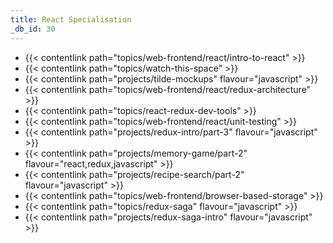 ```yaml
---
title: React Specialisation
_db_id: 30
---
```


- {{< contentlink path="topics/web-frontend/react/intro-to-react" >}}
- {{< contentlink path="topics/watch-this-space" >}}
- {{< contentlink path="projects/tilde-mockups" flavour="javascript" >}}
- {{< contentlink path="topics/web-frontend/react/redux-architecture" >}}
- {{< contentlink path="topics/react-redux-dev-tools" >}}
- {{< contentlink path="topics/web-frontend/react/unit-testing" >}}
- {{< contentlink path="projects/redux-intro/part-3" flavour="javascript" >}}
- {{< contentlink path="projects/memory-game/part-2" flavour="react,redux,javascript" >}}
- {{< contentlink path="projects/recipe-search/part-2" flavour="javascript" >}}
- {{< contentlink path="topics/web-frontend/browser-based-storage" >}}
- {{< contentlink path="topics/redux-saga" flavour="javascript" >}}
- {{< contentlink path="projects/redux-saga-intro" flavour="javascript" >}}
